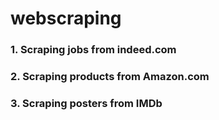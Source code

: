 # webscraping

### 1. Scraping jobs from indeed.com

### 2. Scraping products from Amazon.com

### 3. Scraping posters from IMDb
